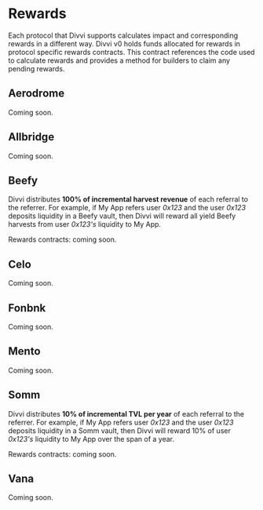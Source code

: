 # Rewards

Each protocol that Divvi supports calculates impact and corresponding
rewards in a different way. Divvi v0 holds funds allocated for rewards
in protocol specific rewards contracts. This contract references the
code used to calculate rewards and provides a method for builders to
claim any pending rewards.

## Aerodrome

Coming soon.

## Allbridge

Coming soon.

## Beefy

Divvi distributes **100% of incremental harvest revenue** of each referral
to the referrer. For example, if My App refers user *0x123* and the user *0x123* deposits
liquidity in a Beefy vault, then Divvi will reward all yield Beefy
harvests from user *0x123's* liquidity to My App.

Rewards contracts: coming soon.

## Celo

Coming soon.

## Fonbnk

Coming soon.

## Mento

Coming soon.

## Somm

Divvi distributes **10% of incremental TVL per year** of each referral to the referrer.
For example, if My App refers user *0x123* and the user *0x123* deposits
liquidity in a Somm vault, then Divvi will reward 10% of user *0x123's* 
liquidity to My App over the span of a year.

Rewards contracts: coming soon.

## Vana

Coming soon.
